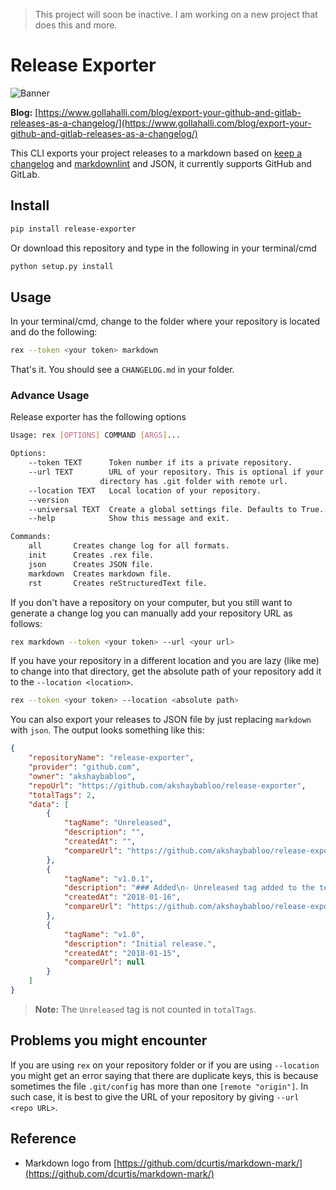 > This project will soon be inactive. I am working on a new project that does this and more.

# Release Exporter

![Banner](https://raw.githubusercontent.com/akshaybabloo/release-exporter-old/master/release-exporter.png)

**Blog:** [https://www.gollahalli.com/blog/export-your-github-and-gitlab-releases-as-a-changelog/](https://www.gollahalli.com/blog/export-your-github-and-gitlab-releases-as-a-changelog/)

This CLI exports your project releases to a markdown based on [keep a
changelog](http://keepachangelog.com/en/1.0.0/) and
[markdownlint](https://github.com/DavidAnson/markdownlint) and JSON,
it currently supports GitHub and GitLab.

## Install

```bash
pip install release-exporter
```

Or download this repository and type in the following in your
terminal/cmd

```bash
python setup.py install
```

## Usage

In your terminal/cmd, change to the folder where your repository is
located and do the following:

```bash
rex --token <your token> markdown
```

That's it. You should see a `CHANGELOG.md` in your folder.

### Advance Usage

Release exporter has the following options

```bash
Usage: rex [OPTIONS] COMMAND [ARGS]...

Options:
    --token TEXT      Token number if its a private repository.
    --url TEXT        URL of your repository. This is optional if your current
                    directory has .git folder with remote url.
    --location TEXT   Local location of your repository.
    --version
    --universal TEXT  Create a global settings file. Defaults to True.
    --help            Show this message and exit.

Commands:
    all       Creates change log for all formats.
    init      Creates .rex file.
    json      Creates JSON file.
    markdown  Creates markdown file.
    rst       Creates reStructuredText file.
```

If you don't have a repository on your computer, but you still want to
generate a change log you can manually add your repository URL as
follows:

```bash
rex markdown --token <your token> --url <your url>
```

If you have your repository in a different location and you are lazy
(like me) to change into that directory, get the absolute path of your
repository add it to the `--location <location>`.

```bash
rex --token <your token> --location <absolute path>
```

You can also export your releases to JSON file by just replacing
`markdown` with `json`. The output looks something like this:

```json
{
    "repositoryName": "release-exporter",
    "provider": "github.com",
    "owner": "akshaybabloo",
    "repoUrl": "https://github.com/akshaybabloo/release-exporter",
    "totalTags": 2,
    "data": [
        {
            "tagName": "Unreleased",
            "description": "",
            "createdAt": "",
            "compareUrl": "https://github.com/akshaybabloo/release-exporter/compare/1.0.1...HEAD"
        },
        {
            "tagName": "v1.0.1",
            "description": "### Added\n- Unreleased tag added to the template and GitHub\n- Unreleased tag added to GitHub\n\n### Fixed\n- Tag missing in GitHub JSON fixed\n- Tag missing in GitLab JSON fixed",
            "createdAt": "2018-01-16",
            "compareUrl": "https://github.com/akshaybabloo/release-exporter/compare/v1.0...v1.0.1"
        },
        {
            "tagName": "v1.0",
            "description": "Initial release.",
            "createdAt": "2018-01-15",
            "compareUrl": null
        }
    ]
}
```

> **Note:** The `Unreleased` tag is not counted in `totalTags`.

## Problems you might encounter

If you are using `rex` on your repository folder or if you are using
`--location` you might get an error saying that there are duplicate
keys, this is because sometimes the file `.git/config` has more than
one `[remote "origin"]`. In such case, it is best to give the URL of
your repository by giving `--url <repo URL>`.

## Reference

- Markdown logo from [https://github.com/dcurtis/markdown-mark/](https://github.com/dcurtis/markdown-mark/)
